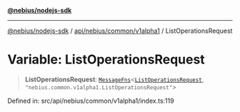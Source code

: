 [**@nebius/nodejs-sdk**](../../../../../README.md)

---

[@nebius/nodejs-sdk](../../../../../README.md) / [api/nebius/common/v1alpha1](../README.md) / ListOperationsRequest

# Variable: ListOperationsRequest

> **ListOperationsRequest**: [`MessageFns`](../../../../../runtime/protos/core/interfaces/MessageFns.md)\<[`ListOperationsRequest`](../interfaces/ListOperationsRequest.md), `"nebius.common.v1alpha1.ListOperationsRequest"`\>

Defined in: src/api/nebius/common/v1alpha1/index.ts:119
